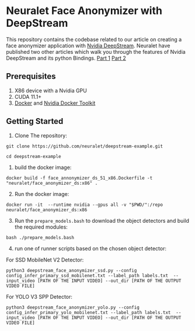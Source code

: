 # Neuralet Face Anonymizer with DeepStream
This repository contains the codebase related to our article on creating a face anonymizer application with [Nvidia DeepStream](https://developer.nvidia.com/deepstream-sdk).
Neuralet have published two other articles which walk you through the features of Nvidia DeepStream and its python Bindings.
[Part 1](https://neuralet.com/article/deploying-neuralet-adaptive-learning-models-using-nvidia-deepstream)
[Part 2](https://neuralet.com/article/nvidia-deepstream-python-bindings-customize-your-applications)


## Prerequisites
1. X86 device with a Nvidia GPU
2. CUDA 11.1+
3. [Docker](https://docs.docker.com/get-docker/) and [Nvidia Docker Toolkit](https://github.com/NVIDIA/nvidia-docker)

## Getting Started
1. Clone The repository:
```
git clone https://github.com/neuralet/deepstream-example.git

cd deepstream-example
```
 1. build the docker image:
```
docker build -f face_annonymizer_ds_51_x86.Dockerfile -t "neuralet/face_anonymizer_ds:x86" .
```
 2. Run the docker image:
```
docker run -it  --runtime nvidia --gpus all -v "$PWD/":/repo neuralet/face_anonymizer_ds:x86
``` 
 3. Run the `prepare_models.bash` to download the object detectors and build the required modules:
```
bash ./prepare_models.bash
```
 4. run one of runner scripts based on the chosen object detector:

For SSD MobileNet V2 Detector:
    
```
python3 deepstream_face_anonymizer_ssd.py --config config_infer_primary_ssd_mobilenet.txt --label_path labels.txt  --input_video [PATH OF THE INPUT VIDEO] --out_dir [PATH OF THE OUTPUT VIDEO FILE]
``` 


For YOLO V3 SPP Detector:
```
python3 deepstream_face_anonymizer_yolo.py --config config_infer_primary_yolo_mobilenet.txt --label_path labels.txt  --input_video [PATH OF THE INPUT VIDEO] --out_dir [PATH OF THE OUTPUT VIDEO FILE]
```
